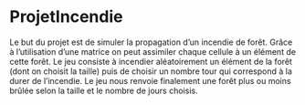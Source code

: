 # ProjetIncendie
Le but du projet est de simuler la propagation d’un incendie de forêt. Grâce à l’utilisation d’une matrice on peut assimiler chaque cellule 
à un élément de cette forêt. Le jeu consiste à incendier aléatoirement un élément de la forêt (dont on choisit la taille) 
puis de choisir un nombre tour qui correspond à la durer de l’incendie. Le jeu nous renvoie finalement une forêt plus ou moins brûlée 
selon la taille et le nombre de jours choisis.

